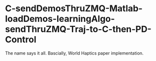 # C-sendDemosThruZMQ-Matlab-loadDemos-learningAlgo-sendThruZMQ-Traj-to-C-then-PD-Control
The name says it all. Bascially, World Haptics paper implementation. 
